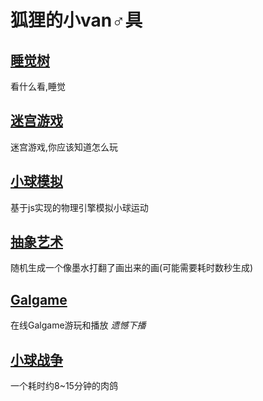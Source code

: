 # 狐狸的小van♂具

## [睡觉树](./html/sleep)

看什么看,睡觉

## [迷宫游戏](./html/maze)

迷宫游戏,你应该知道怎么玩

## [小球模拟](./html/ball)

基于js实现的物理引擎模拟小球运动

## [抽象艺术](./html/art)

随机生成一个像墨水打翻了画出来的画(可能需要耗时数秒生成)

## [Galgame](./html/gal)

在线Galgame游玩和播放 *遗憾下播*

## [小球战争](./html/war)

一个耗时约8~15分钟的肉鸽